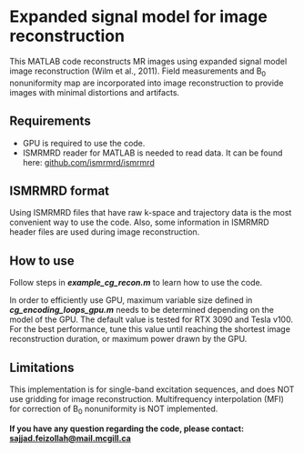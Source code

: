 # Expanded signal model for image reconstruction
This MATLAB code reconstructs MR images using expanded signal model image reconstruction (Wilm et al., 2011). Field measurements and B<sub>0</sub> nonuniformity map are incorporated into image reconstruction to provide images with minimal distortions and artifacts.

## Requirements
* GPU is required to use the code.
* ISMRMRD reader for MATLAB is needed to read data. It can be found here: [github.com/ismrmrd/ismrmrd](https://github.com/ismrmrd/ismrmrd)


## ISMRMRD format
Using ISMRMRD files that have raw k-space and trajectory data is the most convenient way to use the code. Also, some information in ISMRMRD header files are used during image reconstruction.

## How to use
Follow steps in ***example_cg_recon.m*** to learn how to use the code.

In order to efficiently use GPU, maximum variable size defined in ***cg_encoding_loops_gpu.m*** needs to be determined depending on the model of the GPU. The default value is tested for RTX 3090 and Tesla v100. For the best performance, tune this value until reaching the shortest image reconstruction duration, or maximum power drawn by the GPU.

## Limitations
This implementation is for single-band excitation sequences, and does NOT use gridding for image reconstruction. Multifrequency interpolation (MFI) for correction of B<sub>0</sub> nonuniformity is NOT implemented.

**If you have any question regarding the code, please contact: [sajjad.feizollah@mail.mcgill.ca](mailto:sajjad.feizollah@mail.mcgill.ca)**
